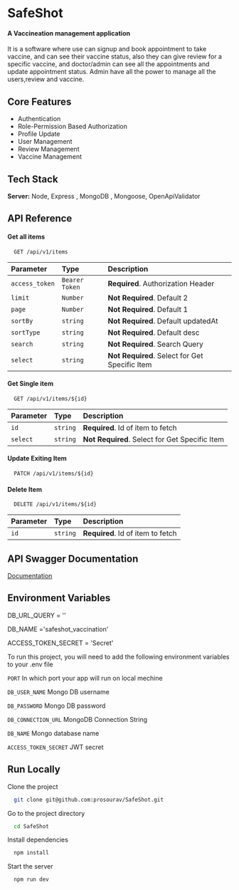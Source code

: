 
# SafeShot
#### A Vaccineation management application

It is a software where use can signup and book appointment to take vaccine, and can see their vaccine status, also they can give review for a specific vaccine, and doctor/admin can see all the appointments and update appointment status. Admin have all the power to manage all the users,review and vaccine. 


## Core Features

 - Authentication
 - Role-Permission Based Authorization
 - Profile Update
 - User Management
 - Review Management
 - Vaccine Management


## Tech Stack

**Server:** Node, Express , MongoDB , Mongoose, OpenApiValidator


## API Reference

#### Get all items

```http
  GET /api/v1/items
```

| Parameter | Type     | Description                |
| :-------- | :------- | :------------------------- |
| `access_token` | `Bearer Token` | **Required**. Authorization Header |
| `limit` | `Number` | **Not Required**. Default 2 |
| `page` | `Number` | **Not Required**. Default 1 |
| `sortBy` | `string` | **Not Required**. Default updatedAt |
| `sortType` | `string` | **Not Required**. Default desc |
| `search` | `string` | **Not Required**. Search Query |
| `select` | `string` | **Not Required**. Select for Get Specific Item |


#### Get Single item

```http
  GET /api/v1/items/${id}
```

| Parameter | Type     | Description                       |
| :-------- | :------- | :-------------------------------- |
| `id`      | `string` | **Required**. Id of item to fetch |
| `select` | `string` | **Not Required**. Select for Get Specific Item |

#### Update Exiting Item
```http
  PATCH /api/v1/items/${id}
```
#### Delete Item

```http
  DELETE /api/v1/items/${id}
```

| Parameter | Type     | Description                       |
| :-------- | :------- | :-------------------------------- |
| `id`      | `string` | **Required**. Id of item to fetch |





## API Swagger Documentation

[Documentation](https://app.swaggerhub.com/apis/Learning-SwaggerAPI/Vaccination-API/1.0.0/)


## Environment Variables

DB_URL_QUERY = ''


DB_NAME ='safeshot_vaccination'


ACCESS_TOKEN_SECRET = 'Secret'

To run this project, you will need to add the following environment variables to your .env file

`PORT` In which port your app will run on local mechine

`DB_USER_NAME` Mongo DB username

`DB_PASSWORD` Mongo DB password

`DB_CONNECTION_URL` MongoDB Connection String 

`DB_NAME` Mongo database name

`ACCESS_TOKEN_SECRET` JWT secret




## Run Locally

Clone the project

```bash
  git clone git@github.com:prosourav/SafeShot.git
```

Go to the project directory

```bash
  cd SafeShot
```

Install dependencies

```bash
  npm install
```

Start the server

```bash
  npm run dev
```


